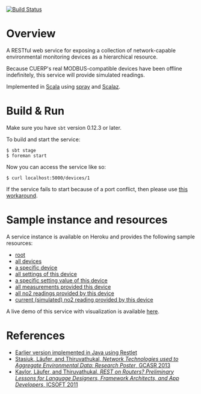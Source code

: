 [![Build Status](https://travis-ci.org/klaeufer/sensorproxy-spray-scala.svg)](https://travis-ci.org/klaeufer/sensorproxy-spray-scala)

# Overview

A RESTful web service for exposing a collection of network-capable
environmental monitoring devices as a hierarchical resource.

Because CUERP's real MODBUS-compatible devices have been offline
indefinitely, this service will provide simulated readings.

Implemented in [Scala](http://scala-lang.org) using
[spray](http://spray.io) and [Scalaz](https://github.com/scalaz/scalaz).

# Build & Run

Make sure you have `sbt` version 0.12.3 or later.

To build and start the service:

    $ sbt stage
    $ foreman start

Now you can access the service like so:

    $ curl localhost:5000/devices/1

If the service fails to start because of a port conflict,
then please use [this workaround](http://laufer.tumblr.com/post/80793055563).

# Sample instance and resources

A service instance is available on Heroku and provides the following
sample resources:

  - [root](http://luc-sensorproxy-spray.herokuapp.com)
  - [all devices](http://luc-sensorproxy-spray.herokuapp.com/devices)
  - [a specific device](http://luc-sensorproxy-spray.herokuapp.com/devices/00-11-22-33-44-01)
  - [all settings of this device](http://luc-sensorproxy-spray.herokuapp.com/devices/00-11-22-33-44-01/settings)
  - [a specific setting value of this device](http://luc-sensorproxy-spray.herokuapp.com/devices/00-11-22-33-44-01/settings/unit)
  - [all measurements provided this device](http://luc-sensorproxy-spray.herokuapp.com/devices/00-11-22-33-44-01/measurements)
  - [all no2 readings provided by this device](http://luc-sensorproxy-spray.herokuapp.com/devices/00-11-22-33-44-01/measurements/no2/readings)
  - [current (simulated) no2 reading provided by this device](http://luc-sensorproxy-spray.herokuapp.com/devices/00-11-22-33-44-01/measurements/no2/readings/current)

A live demo of this service with visualization is available [here](http://webpages.cs.luc.edu/~laufer/cuerp).

# References

- [Earlier version implemented in Java using Restlet](http://code.google.com/p/ccacw)
- [Stasiuk, Läufer, and Thiruvathukal, *Network Technologies used to Aggregate Environmental Data: Research Poster*, GCASR 2013](http://ecommons.luc.edu/cs_facpubs/65/)
- [Kaylor, Läufer, and Thiruvathukal, *REST on Routers? Preliminary Lessons for Language Designers, Framework Architects, and App Developers*, ICSOFT 2011](http://ecommons.luc.edu/cs_facpubs/35/)
